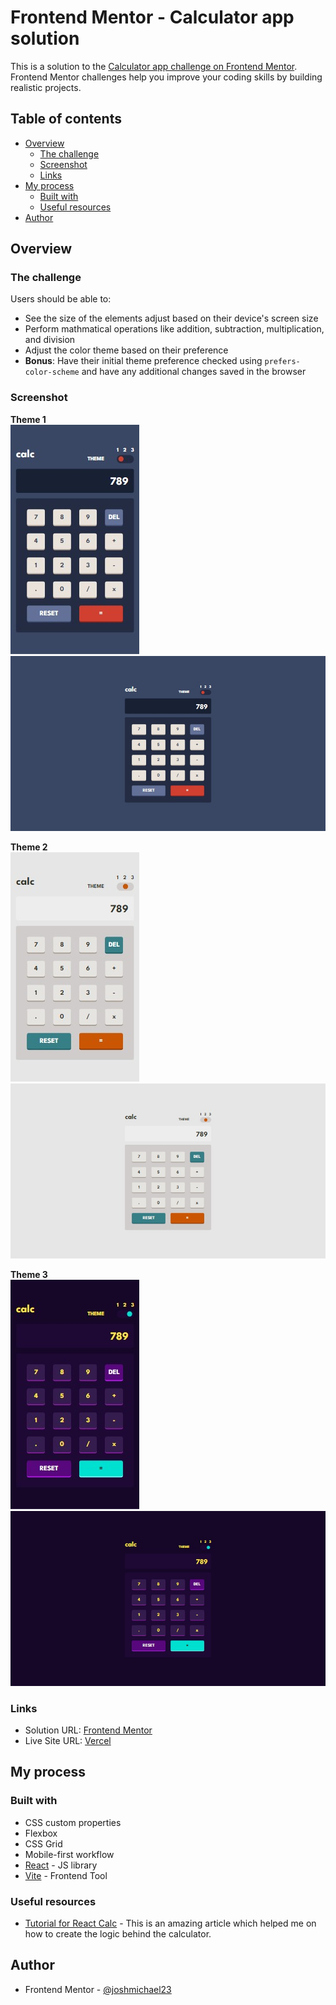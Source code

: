 # Frontend Mentor - Calculator app solution

This is a solution to the [Calculator app challenge on Frontend Mentor](https://www.frontendmentor.io/challenges/calculator-app-9lteq5N29). Frontend Mentor challenges help you improve your coding skills by building realistic projects. 

## Table of contents

- [Overview](#overview)
  - [The challenge](#the-challenge)
  - [Screenshot](#screenshot)
  - [Links](#links)
- [My process](#my-process)
  - [Built with](#built-with)
  - [Useful resources](#useful-resources)
- [Author](#author)


## Overview

### The challenge

Users should be able to:

- See the size of the elements adjust based on their device's screen size
- Perform mathmatical operations like addition, subtraction, multiplication, and division
- Adjust the color theme based on their preference
- **Bonus**: Have their initial theme preference checked using `prefers-color-scheme` and have any additional changes saved in the browser

### Screenshot

**Theme 1** \
![](./screenshots/mobile1.png)
![](./screenshots/desktop1.png)

**Theme 2** \
![](./screenshots/mobile2.png)
![](./screenshots/desktop2.png)


**Theme 3** \
![](./screenshots/mobile3.png)
![](./screenshots/desktop3.png)


### Links

- Solution URL: [Frontend Mentor](https://your-solution-url.com)
- Live Site URL: [Vercel](https://your-live-site-url.com)

## My process

### Built with

- CSS custom properties
- Flexbox
- CSS Grid
- Mobile-first workflow
- [React](https://reactjs.org/) - JS library
- [Vite](https://vitejs.dev) - Frontend Tool

### Useful resources
- [Tutorial for React Calc](https://www.sitepoint.com/react-tutorial-build-calculator-app/) - This is an amazing article which helped me on how to create the logic behind the calculator.

## Author

- Frontend Mentor - [@joshmichael23](https://www.frontendmentor.io/profile/joshmichael23)